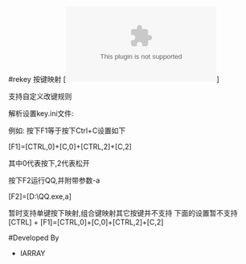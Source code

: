 #rekey 按键映射 [![程序下载地址](http://files.cnblogs.com/files/fornet/rekey.zip)]

支持自定义改键规则

解析设置key.ini文件: 

例如: 按下F1等于按下Ctrl+C设置如下

[F1]=[CTRL,0]+[C,0]+[CTRL,2]+[C,2]

其中0代表按下,2代表松开

按下F2运行QQ,并附带参数-a

[F2]=[D:\QQ.exe,a]

暂时支持单键按下映射,组合键映射其它按键并不支持
下面的设置暂不支持
[CTRL] + [F1]=[CTRL,0]+[C,0]+[CTRL,2]+[C,2]

#Developed By

* IARRAY
  

